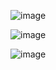 ![image](https://github.com/DenisonEsteves/weather-app/assets/67080663/f74b7017-d072-44ce-b04b-5fc77be07b20)

![image](https://github.com/DenisonEsteves/weather-app/assets/67080663/0fcfefa2-ab6f-4ad3-abcf-57c114c00f0b)

![image](https://github.com/DenisonEsteves/weather-app/assets/67080663/56abd424-e6a7-4aa9-97b0-28855e72613c)
